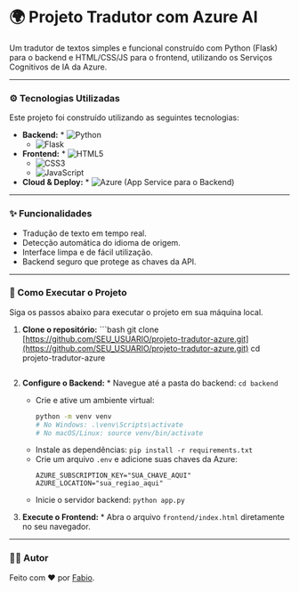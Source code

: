 # 🌍 Projeto Tradutor com Azure AI

Um tradutor de textos simples e funcional construído com Python (Flask) para o backend e HTML/CSS/JS para o frontend, utilizando os Serviços Cognitivos de IA da Azure.

---

### ⚙️ Tecnologias Utilizadas

Este projeto foi construído utilizando as seguintes tecnologias:

* **Backend:**    * ![Python](https://img.shields.io/badge/Python-3776AB?style=for-the-badge&logo=python&logoColor=white)
    * ![Flask](https://img.shields.io/badge/Flask-000000?style=for-the-badge&logo=flask&logoColor=white)
* **Frontend:**    * ![HTML5](https://img.shields.io/badge/HTML5-E34F26?style=for-the-badge&logo=html5&logoColor=white)
    * ![CSS3](https://img.shields.io/badge/CSS3-1572B6?style=for-the-badge&logo=css3&logoColor=white)
    * ![JavaScript](https://img.shields.io/badge/JavaScript-F7DF1E?style=for-the-badge&logo=javascript&logoColor=black)
* **Cloud & Deploy:**    * ![Azure](https://img.shields.io/badge/Azure-0078D4?style=for-the-badge&logo=microsoftazure&logoColor=white) (App Service para o Backend)

---

### ✨ Funcionalidades

* Tradução de texto em tempo real.
* Detecção automática do idioma de origem.
* Interface limpa e de fácil utilização.
* Backend seguro que protege as chaves da API.

---

### 🚀 Como Executar o Projeto

Siga os passos abaixo para executar o projeto em sua máquina local.

1.  **Clone o repositório:**    ```bash
    git clone [https://github.com/SEU_USUARIO/projeto-tradutor-azure.git](https://github.com/SEU_USUARIO/projeto-tradutor-azure.git)
    cd projeto-tradutor-azure
    ```

2.  **Configure o Backend:**    * Navegue até a pasta do backend: `cd backend`
    * Crie e ative um ambiente virtual:
        ```bash
        python -m venv venv
        # No Windows: .\venv\Scripts\activate
        # No macOS/Linux: source venv/bin/activate
        ```
    * Instale as dependências: `pip install -r requirements.txt`
    * Crie um arquivo `.env` e adicione suas chaves da Azure:
        ```env
        AZURE_SUBSCRIPTION_KEY="SUA_CHAVE_AQUI"
        AZURE_LOCATION="sua_regiao_aqui"
        ```
    * Inicie o servidor backend: `python app.py`

3.  **Execute o Frontend:**    * Abra o arquivo `frontend/index.html` diretamente no seu navegador.

---

### 👨‍💻 Autor

Feito com ❤️ por [Fabio](https://github.com/fabio-mares/Projeto-TraducaoAzure).

